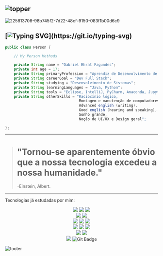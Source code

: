 ![topper](https://github.com/user-attachments/assets/dabf7d9c-4560-4694-8ef8-d9f262ed07e6)
---
![225813708-98b745f2-7d22-48cf-9150-083f1b00d6c9](https://github.com/user-attachments/assets/146a8445-385f-42a3-bf47-1cb3fed75c52)

[![Typing SVG](https://readme-typing-svg.demolab.com?font=Fira+Code&duration=3000&pause=2000&color=7663FF&vCenter=true&width=435&lines=Opa%2C+bem-vindo+ao+meu+GitHub!;Me+chamo+Gabriel!;Sou+apaixonado+pela+programa%C3%A7%C3%A3o.)](https://git.io/typing-svg)
---
```java
public class Person {

    // My Person Methods

    private String name = "Gabriel Ehrat Fagundes";
    private int age = 17;
    private String primaryProfession = "Aprendiz de Desenvolvimento de Sistemas";
    private String careerGoal = "Dev Full Stack";
    private String studying = "Desenvolvimento de Sistemas";
    private String learningLanguages = "Java, Python";
    private String tools = "Eclipse, IntelliJ, PyCharm, Anaconda, Jupyter Notebook";
    private String otherSkills = "Raciocínio lógico, 
                                  Montagem e manutenção de computadores,
                                  Advanced english (writing),
                                  Good english (hearing and speaking),
                                  Sonho grande,
                                  Noção de UI/UX e Design geral";

};
```
***

># "Tornou-se aparentemente óbvio que a nossa tecnologia excedeu a nossa humanidade."
> -Einstein, Albert.

***
Tecnologias já estudadas por mim:
<p align="center">
  <!-- Linha 1: Linguagens principais -->
  <img src="https://img.shields.io/badge/Java-ED8B00?style=for-the-badge&logo=buymeacoffee&logoColor=white"/>
  <img src="https://img.shields.io/badge/Python-3776AB?style=for-the-badge&logo=python&logoColor=white"/>
  <img src="https://img.shields.io/badge/JavaScript-F7DF1E?style=for-the-badge&logo=javascript&logoColor=white"/>
  <br>
  <img src="https://img.shields.io/badge/HTML5-E34F26?style=for-the-badge&logo=html5&logoColor=white"/>
  <img src="https://img.shields.io/badge/CSS3-1572B6?style=for-the-badge&logo=css3&logoColor=white"/>
  <br>

  <!-- Linha 2: Outras linguagens e plataformas -->
  <img src="https://img.shields.io/badge/C-7D5DFD?style=for-the-badge&logo=c&logoColor=white"/>
  <img src="https://img.shields.io/badge/Arduino-00979D?style=for-the-badge&logo=arduino&logoColor=white"/>
  <img src="https://img.shields.io/badge/MySQL-4479A1?style=for-the-badge&logo=mysql&logoColor=white"/>
  <br>

  <!-- Linha 3: Ferramentas de ciência de dados -->
  <img src="https://img.shields.io/badge/Eclipse-2C2255?style=for-the-badge&logo=eclipseide&logoColor=white"/>
  <img src="https://img.shields.io/badge/Jupyter%20Notebook-F37626?style=for-the-badge&logo=jupyter&logoColor=white"/>
  <img src="https://img.shields.io/badge/Anaconda-44A833?style=for-the-badge&logo=anaconda&logoColor=white"/>
  <br>
  <img src="https://img.shields.io/badge/IntelliJ%20IDEA-000000?style=for-the-badge&logo=intellijidea&logoColor=white"/>
  <img src="https://img.shields.io/badge/PyCharm-000000?style=for-the-badge&logo=pycharm&logoColor=white"/>
  <br>
  <img src="https://img.shields.io/badge/VS%20Code-007ACC?style=for-the-badge&logo=visualstudiocode&logoColor=white"/>
  <img src="https://img.shields.io/badge/Git-F05032?style=for-the-badge&logo=git&logoColor=white" alt="Git Badge"/>
</p>

![footer](https://github.com/user-attachments/assets/6098bc3b-1a35-4df2-85a2-c33028e73512)
